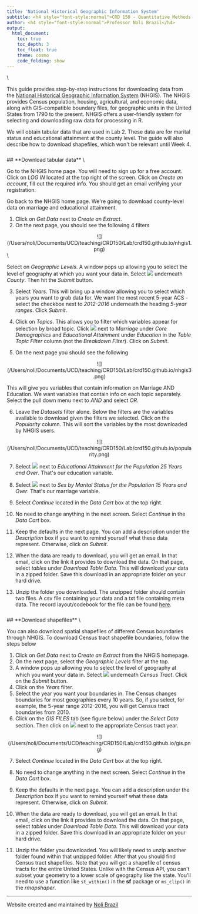 ```yaml
---
title: 'National Historical Geographic Information System'
subtitle: <h4 style="font-style:normal">CRD 150 - Quantitative Methods in Community Research</h4>
author: <h4 style="font-style:normal">Professor Noli Brazil</h4>
output: 
  html_document:
    toc: true
    toc_depth: 3
    toc_float: true
    theme: cosmo
    code_folding: show
---
```



<style>
p.comment {
background-color: #DBDBDB;
padding: 10px;
border: 1px solid black;
margin-left: 25px;
border-radius: 5px;
font-style: italic;
}

.figure {
   margin-top: 20px;
   margin-bottom: 20px;
}

h1.title {
  font-weight: bold;
}

</style>
\



This guide provides step-by-step instructions for downloading data from the [National Historical Geographic Information System](https://www.nhgis.org/) (NHGIS). The NHGIS provides Census population, housing, agricultural, and economic data, along with GIS-compatible boundary files, for geographic units in the United States from 1790 to the present.  NHGIS offers a user-friendly system for selecting and downloading raw data for processing in R.

We will obtain tabular data that are used in Lab 2. These data are for marital status and educational attainment at the county level.  The guide will also describe how to download shapefiles, which won't be relevant until Week 4.

<div style="margin-bottom:25px;">
</div>
##  **Download tabular data**
\

Go to the NHGIS home page.  You will need to sign up for a free account.  Click on *LOG IN*  located at the top right of the screen.  Click on *Create an account*, fill out the required info.  You should get an email verifying your registration.

Go back to the NHGIS home page.  We're going to download county-level data on marriage and educational attainment.  

1. Click on *Get Data* next to *Create an Extract*.
2. On the next page, you should see the following 4 filters

<center>
![](/Users/noli/Documents/UCD/teaching/CRD150/Lab/crd150.github.io/nhgis1.png)


</center>
\

Select on *Geographic Levels*.  A window pops up allowing you to select the level of geography at which you want your data in.  Select ![](/Users/noli/Documents/UCD/teaching/CRD150/Lab/crd150.github.io/nhgis2.png) underneath *County*.  Then hit the *Submit* button.

3. Select *Years*.  This will bring up a window allowing you to select which years you want to grab data for.  We want the most recent 5-year ACS - select the checkbox next to *2012-2016* underneath the heading *5-year ranges*. Click *Submit*.

4. Click on *Topics*. This allows you to filter which variables appear for selection by broad topic.  Click ![](/Users/noli/Documents/UCD/teaching/CRD150/Lab/crd150.github.io/nhgis2.png) next to *Marriage* under *Core Demographics* and *Educational Attainment* under *Education* in the *Table Topic Filter* column (not the *Breakdown Filter*). Click on *Submit*.

5. On the next page you should see the following

<center>
![](/Users/noli/Documents/UCD/teaching/CRD150/Lab/crd150.github.io/nhgis3.png)

</center>


This will give you variables that contain information on Marriage AND Education.  We want variables that contain info on each topic separately.  Select the pull down menu next to *AND* and select *OR*.

6. Leave the *Datasets* filter alone.  Below the filters are the variables available to download given the filters we selected.  Click on the *Popularity* column. This will sort the variables by the most downloaded by NHGIS users. 

<center>
![](/Users/noli/Documents/UCD/teaching/CRD150/Lab/crd150.github.io/popularity.png)

</center>


7. Select ![](/Users/noli/Documents/UCD/teaching/CRD150/Lab/crd150.github.io/nhgis2.png) next to *Educational Attainment for the Population 25 Years and Over*.  That's our education variable.

8. Select ![](/Users/noli/Documents/UCD/teaching/CRD150/Lab/crd150.github.io/nhgis2.png) next to *Sex by Marital Status for the Population 15 Years and Over*.  That's our marriage variable.

9. Select *Continue* located in the *Data Cart* box at the top right.

10. No need to change anything in the next screen. Select *Continue* in the *Data Cart* box.

11. Keep the defaults in the next page. You can add a description under the *Description* box if you want to remind yourself what these data represent. Otherwise, click on *Submit*.

12. When the data are ready to download, you will get an email.  In that email, click on the link it provides to download the data.  On that page, select *tables* under *Download Table Data*. This will download your data in a zipped folder. Save this download in an appropriate folder on your hard drive.

13. Unzip the folder you downloaded. The unzipped folder should contain two files. A csv file containing your data and a txt file containing meta data.  The record layout/codebook for the file can be found [here](https://raw.githubusercontent.com/crd150/data/master/nhgis0086_ds225_20165_2016_county_codebook.txt).  

<div style="margin-bottom:25px;">
</div>
## **Download shapefiles**
\

You can also download spatial shapefiles of different Census boundaries through NHGIS.  To download Census tract shapefile boundaries, follow the steps below

1. Click on *Get Data* next to *Create an Extract* from the NHGIS homepage.
2. On the next page, select the *Geographic Levels* filter at the top.
3. A window pops up allowing you to select the level of geography at which you want your data in.  Select ![](/Users/noli/Documents/UCD/teaching/CRD150/Lab/crd150.github.io/nhgis2.png) underneath *Census Tract*.  Click on the *Submit* button.
4. Click on the *Years* filter.
5. Select the year you want your boundaries in.  The Census changes boundaries for most geographies every 10 years. So, if you select, for example, the 5-year range 2012-2016, you will get Census tract boundaries from 2010.  
6. Click on the *GIS FILES* tab (see figure below) under the *Select Data* section.  Then click on ![](/Users/noli/Documents/UCD/teaching/CRD150/Lab/crd150.github.io/nhgis2.png) next to the appropriate Census tract year.

<center>
![](/Users/noli/Documents/UCD/teaching/CRD150/Lab/crd150.github.io/gis.png)

</center>


7. Select *Continue* located in the *Data Cart* box at the top right.

8. No need to change anything in the next screen. Select *Continue* in the *Data Cart* box.

9. Keep the defaults in the next page. You can add a description under the *Description* box if you want to remind yourself what these data represent. Otherwise, click on *Submit*.

10. When the data are ready to download, you will get an email.  In that email, click on the link it provides to download the data.  On that page, select *tables* under *Download Table Data*. This will download your data in a zipped folder. Save this download in an appropriate folder on your hard drive.

13. Unzip the folder you downloaded. You will likely need to unzip another folder found within that unzipped folder.  After that you should find Census tract shapefiles.  Note that you will get a shapefile of census tracts for the entire United States.  Unlike with the Census API, you can't subset your geometry to a lower scale of geography like the state.  You'll need to use a function like `st_within()` in the **sf** package or `ms_clip()` in the *rmapshaper*.


***

Website created and maintained by [Noli Brazil](https://nbrazil.faculty.ucdavis.edu/)

